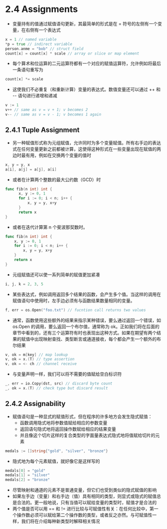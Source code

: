 # 2.4 Assignments
- 变量持有的值通过赋值语句更新，其最简单的形式是在 = 符号的左侧有一个变量，在右侧有一个表达式
```go
x = 1 // named variable
*p = true // indirect variable
person.anme = "bob" // struct field
count[x] = count[x] * scale // array or slice or map element
```
- 每个算术和位运算的二元运算符都有一个对应的赋值运算符，允许例如将最后一条语句重写为
```go
count[x] *= scale
```
- 这使我们不必重复（和重新计算）变量的表达式。数值变量还可以通过 ++ 和 -- 语句进行递增和递减
```go
v := 1
v++ // same as v = v + 1; v becomes 2
v-- // same as v = v - 1; v becomes 1 again
```
## 2.4.1 Tuple Assignment
- 另一种赋值形式称为元组赋值，允许同时为多个变量赋值。所有右手边的表达式在任何变量更新之前都被计算，这使得这种形式在一些变量出现在赋值的两边时最有用，例如在交换两个变量的值时
```go
x, y = y, x
a[i], a[j] = a[j], a[i]
```
- 或者在计算两个整数的最大公约数（GCD）时
```go
func fib(n int) int {
      x, y := 0, 1
      for i := 0; i < n; i++ {
          x, y = y, x+y
      }
      return x
}
```
- 或者在迭代计算第 n 个斐波那契数时。
```go
func fib(n int) int {
    x, y := 0, 1
    for i := 0; i < n; i++ {
        x, y = y, x+y
    }
    return x
}
```
- 元组赋值还可以使一系列简单的赋值更加紧凑
```go
i, j, k = 2, 3, 5
```
- 某些表达式，例如调用返回多个结果的函数，会产生多个值。当这样的调用在赋值语句中使用时，左手边必须有与函数结果数量相同的变量。
```go
f, err = os.Open("foo.txt") // fucntion call returns two values
```
- 通常，函数使用这些额外的结果来指示某种错误，要么通过返回一个错误，如 os.Open 的调用，要么返回一个布尔值，通常称为 ok。正如我们将在后面的章节中看到的，还有三个运算符有时也表现出这种方式。如果在期望有两个结果的赋值中出现映射查找、类型断言或通道接收，每个都会产生一个额外的布尔结果
```go
v, ok = m[key] // map lookup
v, ok = x.(T) // type assertion
v, ok = <- ch // channel receive
```
- 与变量声明一样，我们可以将不需要的值赋给空白标识符
```go
_, err = io.Copy(dst, src) // discard byte count
_, ok = x.(T) // check type but discard result
```
## 2.4.2 Assignability
- 赋值语句是一种显式的赋值形式，但在程序的许多地方会发生隐式赋值：
  - 函数调用隐式地将参数值赋给相应的参数变量
  - 返回语句隐式地将返回操作数赋给相应的结果变量
  - 并且像这个切片这样的复合类型的字面量表达式隐式地将值赋给切片的元素
```go
medals := []string{"gold", "silver", "bronze"}
```
- 隐式地为每个元素赋值，就好像它是这样写的
```go
medals[0] = "gold"
medals[1] = "silver"
medals[2] = "bronze"
```
- 尽管映射和通道的元素不是普通变量，但它们也受到类似的隐式赋值的影响
- 如果左手边（变量）和右手边（值）具有相同的类型，则显式或隐式的赋值总是合法的。更一般地说，只有当值可以赋给变量的类型时，赋值才是合法的
- 两个值是否可以用 == 和 != 进行比较与可赋值性有关：在任何比较中，第一个操作数必须可以赋给第二个操作数的类型，或者反之亦然。与可赋值性一样，我们将在介绍每种新类型时解释相关情况

